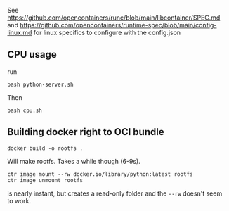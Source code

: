 See https://github.com/opencontainers/runc/blob/main/libcontainer/SPEC.md and https://github.com/opencontainers/runtime-spec/blob/main/config-linux.md for linux specifics to configure with the config.json

## CPU usage

run

```
bash python-server.sh
```

Then

```
bash cpu.sh
```


## Building docker right to OCI bundle

```
docker build -o rootfs .
```

Will make rootfs. Takes a while though (6-9s).

```
ctr image mount --rw docker.io/library/python:latest rootfs
ctr image unmount rootfs
```

is nearly instant, but creates a read-only folder and the `--rw` doesn't seem to work.
